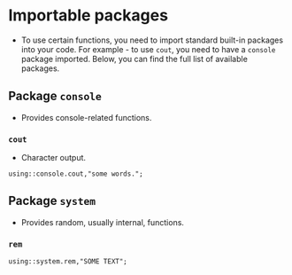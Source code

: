 # Importable packages
- To use certain functions, you need to import standard built-in packages into your code. For example - to use `cout`, you need to have a `console` package imported. Below, you can find the full list of available packages.

## Package `console`
- Provides console-related functions.

### `cout`
- Character output.

```pawn
using::console.cout,"some words.";
```

## Package `system`
- Provides random, usually internal, functions.

### `rem`
```pawn
using::system.rem,"SOME TEXT";
```

